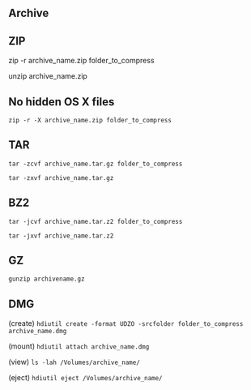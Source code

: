 ## Archive

## ZIP
  zip -r archive_name.zip folder_to_compress
  
  unzip archive_name.zip

## No hidden OS X files
`zip -r -X archive_name.zip folder_to_compress`

## TAR
`tar -zcvf archive_name.tar.gz folder_to_compress`

`tar -zxvf archive_name.tar.gz`

## BZ2
`tar -jcvf archive_name.tar.z2 folder_to_compress`

`tar -jxvf archive_name.tar.z2`

## GZ
`gunzip archivename.gz`


## DMG
(create) `hdiutil create -format UDZO -srcfolder folder_to_compress archive_name.dmg`

(mount)  `hdiutil attach archive_name.dmg`

(view)   `ls -lah /Volumes/archive_name/`

(eject)  `hdiutil eject /Volumes/archive_name/`
